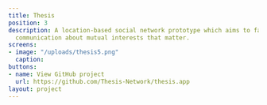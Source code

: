 ```yaml
---
title: Thesis
position: 3
description: A location-based social network prototype which aims to facilitate face-to-face
  communication about mutual interests that matter.
screens:
- image: "/uploads/thesis5.png"
  caption: 
buttons:
- name: View GitHub project
  url: https://github.com/Thesis-Network/thesis.app
layout: project
---
```


